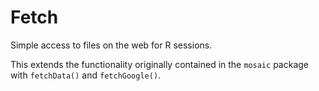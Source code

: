 Fetch
=====

Simple access to files on the web for R sessions.  

This extends the functionality originally contained in the `mosaic` package with `fetchData()` and `fetchGoogle()`.
